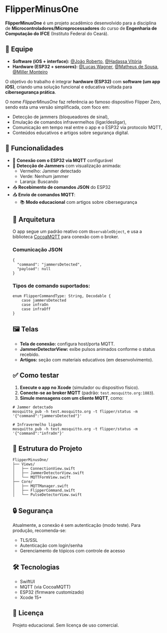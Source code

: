 <h1>FlipperMinusOne</h1>

<p><strong>FlipperMinusOne</strong> é um projeto acadêmico desenvolvido para a disciplina de <strong>Microcontroladores/Microprocessadores</strong> do curso de <strong>Engenharia de Computação do IFCE</strong> (Instituto Federal do Ceará).</p>

<h2>👥 Equipe</h2>

<ul>
  <li><strong>Software (iOS + interface):</strong> 
    <a href="https://github.com/joaorbrto">@João Roberto</a>, 
    <a href="https://github.com/hadvtr">@Hadassa Vitória</a>
  </li>
  <li><strong>Hardware (ESP32 + sensores):</strong> 
    <a href="https://github.com/lusca0x01">@Lucas Wagner</a>, 
    <a href="https://github.com/MTR-S">@Matheus de Sousa</a>, 
    <a href="https://github.com/uiLLer">@Miller Monteiro</a>
  </li>
</ul>

<p>O objetivo do trabalho é integrar <strong>hardware (ESP32)</strong> com <strong>software (um app iOS)</strong>, criando uma solução funcional e educativa voltada para <strong>cibersegurança prática</strong>.</p>

<p>O nome <em>FlipperMinusOne</em> faz referência ao famoso dispositivo Flipper Zero, sendo esta uma versão simplificada, com foco em:</p>

<ul>
  <li>Detecção de jammers (bloqueadores de sinal),</li>
  <li>Emulação de comandos infravermelhos (ligar/desligar),</li>
  <li>Comunicação em tempo real entre o app e o ESP32 via protocolo MQTT,</li>
  <li>Conteúdos educativos e artigos sobre segurança digital.</li>
</ul>

<h2>📲 Funcionalidades</h2>

<ul>
  <li>🔌 <strong>Conexão com o ESP32 via MQTT</strong> configurável</li>
  <li>📡 <strong>Detecção de Jammers</strong> com visualização animada:
    <ul>
      <li>Vermelho: Jammer detectado</li>
      <li>Verde: Nenhum jammer</li>
      <li>Laranja: Buscando</li>
    </ul>
  </li>
  <li>📥 <strong>Recebimento de comandos JSON</strong> do ESP32</li>
  <li>📤 <strong>Envio de comandos MQTT</strong>:
    <ul>
<!--       <li><code>infraOn</code> (ligar infravermelho)</li>
      <li><code>infraOff</code> (desligar)</li>
      <li><code>requestJammerScan</code> (solicita varredura)</li>
    </ul> -->
  </li>
  <li>📚 <strong>Modo educacional</strong> com artigos sobre cibersegurança</li>
</ul>

<h2>🧠 Arquitetura</h2>

<p>O app segue um padrão reativo com <code>ObservableObject</code>, e usa a biblioteca <a href="https://github.com/emqx/CocoaMQTT" target="_blank">CocoaMQTT</a> para conexão com o broker.</p>

<h3>Comunicação JSON</h3>

<pre><code>{
  "command": "jammersDetected",
  "payload": null
}
</code></pre>

<h3>Tipos de comando suportados:</h3>

<pre><code>enum FlipperCommandType: String, Decodable {
    case jammersDetected
    case infraOn
    case infraOff
}
</code></pre>

<h2>🖼️ Telas</h2>

<ul>
  <li><strong>Tela de conexão:</strong> configura host/porta MQTT.</li>
  <li><strong>JammerDetectorView:</strong> exibe pulsos animados conforme o status recebido.</li>
  <li><strong>Artigos:</strong> seção com materiais educativos (em desenvolvimento).</li>
</ul>

<h2>✅ Como testar</h2>

<ol>
  <li><strong>Execute o app no Xcode</strong> (simulador ou dispositivo físico).</li>
  <li><strong>Conecte-se ao broker MQTT</strong> (padrão: <code>test.mosquitto.org:1883</code>).</li>
  <li><strong>Simule mensagens com um cliente MQTT</strong>, como:</li>
</ol>

<pre><code># Jammer detectado
mosquitto_pub -h test.mosquitto.org -t flipper/status -m '{"command":"jammersDetected"}'

# Infravermelho ligado
mosquitto_pub -h test.mosquitto.org -t flipper/status -m '{"command":"infraOn"}'
</code></pre>

<h2>📁 Estrutura do Projeto</h2>

<pre><code>FlipperMinusOne/
├── Views/
│   ├── ConnectionView.swift
│   ├── JammerDetectorView.swift
│   └── MQTTFormView.swift
├── Core/
│   ├── MQTTManager.swift
│   ├── FlipperCommand.swift
│   └── PulseDetectorView.swift
</code></pre>

<h2>🔒 Segurança</h2>

<p>Atualmente, a conexão é sem autenticação (modo teste). Para produção, recomenda-se:</p>
<ul>
  <li>TLS/SSL</li>
  <li>Autenticação com login/senha</li>
  <li>Gerenciamento de tópicos com controle de acesso</li>
</ul>

<h2>🛠️ Tecnologias</h2>

<ul>
  <li>SwiftUI</li>
  <li>MQTT (via CocoaMQTT)</li>
  <li>ESP32 (firmware customizado)</li>
  <li>Xcode 15+</li>
</ul>

<h2>📄 Licença</h2>

<p>Projeto educacional. Sem licença de uso comercial.</p>
